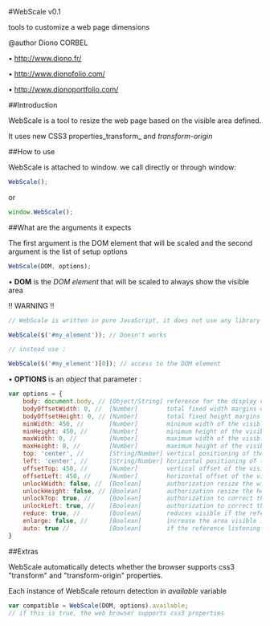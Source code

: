 #WebScale v0.1

tools to customize a web page dimensions

@author Diono CORBEL

• http://www.diono.fr/

• http://www.dionofolio.com/

• http://www.dionoportfolio.com/

##Introduction

WebScale is a tool to resize the web page based on the visible area defined.

It uses new CSS3 properties_transform_  and _transform-origin_

##How to use

WebScale is attached to window. we call directly or through window:

```javascript
WebScale();
```
or

```javascript
window.WebScale();
```

##What are the arguments it expects

The first argument is the DOM element that will be scaled and the second argument is the list of setup options

```javascript
WebScale(DOM, options);
```

• __DOM__ is the _DOM element_ that will be scaled to always show the visible area

!! WARNING !!
```javascript
// WebScale is written in pure JavaScript, it does not use any library like jQuery

WebScale($('#my_element')); // Doesn't works

// instead use :

WebScale($('#my_element')[0]); // access to the DOM element
```

• __OPTIONS__ is an _object_ that parameter :

```javascript
var options = {
	body: document.body, // [Object/String] reference for the display dimensions (by default, the body of the page)
	bodyOffsetWidth: 0, //  [Number]        total fixed width margins of the referent
	bodyOffsetHeight: 0, // [Number]        total fixed height margins of the referent
	minWidth: 450, //       [Number]        minimum width of the visible zone (0 to disable)
	minHeight: 450, //      [Number]        minimum height of the visible zone (0 to disable)
	maxWidth: 0, //         [Number]        maximum width of the visible zone (0 to disable)
	maxHeight: 0, //        [Number]        maximum height of the visible zone (0 to disable)
	top: 'center', //       [String/Number] vertical positioning of the visible area within its container (either in pixels or as a percentage or text: "right", "middle", "left")
	left: 'center', //      [String/Number] horizontal positioning of the visible area within its container (either in pixels or as a percentage or text: "right", "middle", "left")
	offsetTop: 450, //      [Number]        vertical offset of the visible area compared to the whole area
	offsetLeft: 450, //     [Number]        horizontal offset of the visible area compared to the whole area
	unlockWidth: false, //  [Boolean]       authorization resize the width to fit the refrence
	unlockHeight: false, // [Boolean]       authorization resize the height to fit the refrence
	unlockTop: true, //     [Boolean]       authorization to correct the vertical position of the visible area
	unlockLeft: true, //    [Boolean]       authorization to correct the horizontal position of the visible area
	reduce: true, //        [Boolean]       reduces visible if the reference area is too small
	enlarge: false, //      [Boolean]       increase the area visible if the reference is too high
	auto: true //           [Boolean]       if the reference listening for the event "resize", WebScale puts to automatically update the visible area (note only works on window or document or body)
}
```

##Extras

WebScale automatically detects whether the browser supports css3 "transform" and "transform-origin" properties.

Each instance of WebScale retourn detection in _available_ variable

```javascript
var compatible = WebScale(DOM, options).available;
// if this is true, the web browser supports css3 properties
```